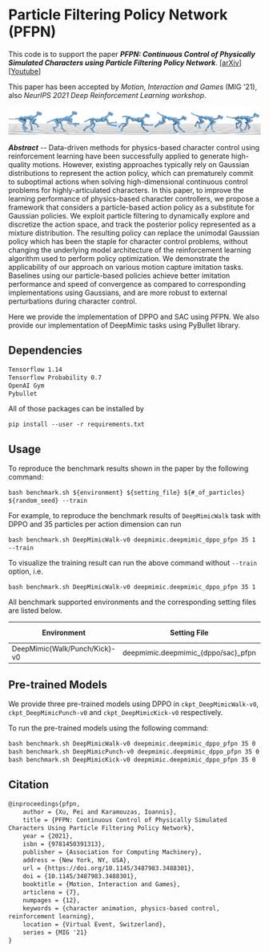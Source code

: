 # Particle Filtering Policy Network (PFPN)

This code is to support the paper _**PFPN: Continuous Control of Physically Simulated Characters using Particle Filtering Policy Network**_. [[arXiv](https://arxiv.org/abs/2003.06959)]
[[Youtube](https://www.youtube.com/watch?v=YTtdnq0WpWo)]

This paper has been accepted by *Motion, Interaction and Games* (MIG '21), also *NeurIPS 2021 Deep Reinforcement Learning workshop*.

![](doc/teaser.png)

_**Abstract**_ -- Data-driven methods for physics-based character control using reinforcement learning have been successfully applied to generate high-quality motions. However, existing approaches typically rely on Gaussian distributions to represent the action policy, which can prematurely commit to suboptimal actions when solving high-dimensional continuous control problems for highly-articulated characters. In this paper, to improve the learning performance of physics-based character controllers, we propose a framework that considers a particle-based action policy as a substitute for Gaussian policies. We exploit particle filtering to dynamically explore and discretize the action space, and track the posterior policy represented as a mixture distribution. The resulting policy can replace the unimodal Gaussian policy which has been the staple for character control problems, without changing the underlying model architecture of the reinforcement learning algorithm used to perform policy optimization. We demonstrate the applicability of our approach on various motion capture imitation tasks. Baselines using our particle-based policies achieve better imitation performance and speed of convergence as compared to corresponding implementations using Gaussians, and are more robust to external perturbations during character control.

Here we provide the implementation of DPPO and SAC using PFPN. 
We also provide our implementation of DeepMimic tasks using PyBullet library.


## Dependencies

    Tensorflow 1.14
    Tensorflow Probability 0.7
    OpenAI Gym
    Pybullet

All of those packages can be installed by

    pip install --user -r requirements.txt


## Usage
To reproduce the benchmark results shown in the paper by the following command:

    bash benchmark.sh ${environment} ${setting_file} ${#_of_particles} ${random_seed} --train

For example, to reproduce the benchmark results of `DeepMimicWalk` task with DPPO and 35 particles per action dimension can run

    bash benchmark.sh DeepMimicWalk-v0 deepmimic.deepmimic_dppo_pfpn 35 1 --train

To visualize the training result can run the above command without `--train` option, i.e.

    bash benchmark.sh DeepMimicWalk-v0 deepmimic.deepmimic_dppo_pfpn 35 1


All benchmark supported environments and the corresponding setting files are listed below.

| Environment                   | Setting File                                    | # of Particles |
|-------------------------------|-------------------------------------------------|----------------|
| DeepMimic{Walk/Punch/Kick}-v0 | deepmimic.deepmimic_{dppo/sac}_pfpn  | 35        |    


## Pre-trained Models
We provide three pre-trained models using DPPO in `ckpt_DeepMimicWalk-v0`, `ckpt_DeepMimicPunch-v0` and `ckpt_DeepMimicKick-v0` respectively.

To run the pre-trained models using the following command:

    bash benchmark.sh DeepMimicWalk-v0 deepmimic.deepmimic_dppo_pfpn 35 0
    bash benchmark.sh DeepMimicPunch-v0 deepmimic.deepmimic_dppo_pfpn 35 0
    bash benchmark.sh DeepMimicKick-v0 deepmimic.deepmimic_dppo_pfpn 35 0

## Citation
    @inproceedings{pfpn,
        author = {Xu, Pei and Karamouzas, Ioannis},
        title = {PFPN: Continuous Control of Physically Simulated Characters Using Particle Filtering Policy Network},
        year = {2021},
        isbn = {9781450391313},
        publisher = {Association for Computing Machinery},
        address = {New York, NY, USA},
        url = {https://doi.org/10.1145/3487983.3488301},
        doi = {10.1145/3487983.3488301},
        booktitle = {Motion, Interaction and Games},
        articleno = {7},
        numpages = {12},
        keywords = {character animation, physics-based control, reinforcement learning},
        location = {Virtual Event, Switzerland},
        series = {MIG '21}
    }
